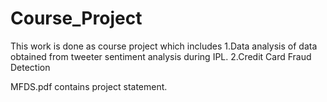 # Course_Project
This work is done as course project which includes 
1.Data analysis of data obtained from tweeter sentiment analysis during IPL.
2.Credit Card Fraud Detection 

MFDS.pdf contains project statement.

